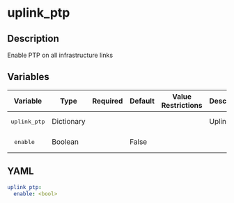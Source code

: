 # uplink_ptp

## Description

Enable PTP on all infrastructure links

## Variables

| Variable | Type | Required | Default | Value Restrictions | Description |
| -------- | ---- | -------- | ------- | ------------------ | ----------- |
| <pre>uplink_ptp | Dictionary |  |  |  | Uplink PTP |
| <pre>  enable | Boolean |  | False |  |  |

## YAML

```yaml
uplink_ptp:
  enable: <bool>
```